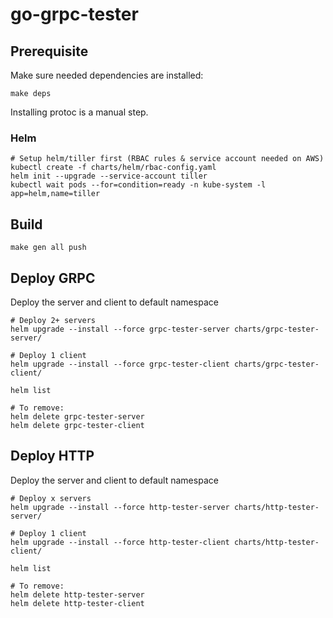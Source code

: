 # go-grpc-tester

## Prerequisite

Make sure needed dependencies are installed:
```
make deps
```
Installing protoc is a manual step.

### Helm
```
# Setup helm/tiller first (RBAC rules & service account needed on AWS)
kubectl create -f charts/helm/rbac-config.yaml
helm init --upgrade --service-account tiller
kubectl wait pods --for=condition=ready -n kube-system -l app=helm,name=tiller
```


## Build
```
make gen all push
```


## Deploy GRPC

Deploy the server and client to default namespace
```
# Deploy 2+ servers
helm upgrade --install --force grpc-tester-server charts/grpc-tester-server/

# Deploy 1 client
helm upgrade --install --force grpc-tester-client charts/grpc-tester-client/

helm list

# To remove:
helm delete grpc-tester-server
helm delete grpc-tester-client
```

## Deploy HTTP

Deploy the server and client to default namespace
```
# Deploy x servers
helm upgrade --install --force http-tester-server charts/http-tester-server/

# Deploy 1 client
helm upgrade --install --force http-tester-client charts/http-tester-client/

helm list

# To remove:
helm delete http-tester-server
helm delete http-tester-client
```
